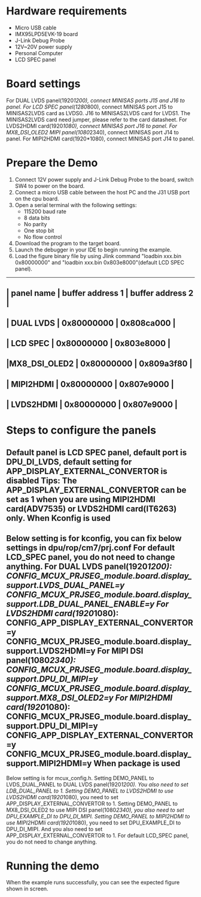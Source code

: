 Hardware requirements
=====================
- Micro USB cable
- IMX95LPD5EVK-19 board
- J-Link Debug Probe
- 12V~20V power supply
- Personal Computer
- LCD SPEC panel

Board settings
==============
For DUAL LVDS panel(1920*1200), connect MINISAS ports J15 and J16 to panel.
For LCD SPEC panel(1280*800), connect MINISAS port J15 to MINISAS2LVDS card as LVDS0. J16 to MINISAS2LVDS card for LVDS1.
The MINISAS2LVDS card need jumper, please refer to the card datasheet.
For LVDS2HDMI card(1920*1080), connect MINISAS port J16 to panel.
For MX8_DSI_OLED2 MIPI panel(1080*2340), connect MINISAS port J14 to panel.
For MIPI2HDMI card(1920*1080), connect MINISAS port J14 to panel.

Prepare the Demo
================
1.  Connect 12V power supply and J-Link Debug Probe to the board, switch SW4 to power on the board.
2.  Connect a micro USB cable between the host PC and the J31 USB port on the cpu board.
3.  Open a serial terminal with the following settings:
    - 115200 baud rate
    - 8 data bits
    - No parity
    - One stop bit
    - No flow control
4.  Download the program to the target board.
5.  Launch the debugger in your IDE to begin running the example.
6.  Load the figure binary file by using Jlink command "loadbin xxx.bin 0x80000000" and "loadbin xxx.bin 0x803e8000"(default LCD SPEC panel).

   ------------------------------------------------------------
   | panel name   | buffer address 1 |   buffer address 2     |
   ------------------------------------------------------------
   | DUAL LVDS    |   0x80000000     |       0x808ca000       |
   ------------------------------------------------------------
   | LCD SPEC     |   0x80000000     |       0x803e8000       |
   ------------------------------------------------------------
   |MX8_DSI_OLED2 |   0x80000000     |       0x809a3f80       |
   ------------------------------------------------------------
   | MIPI2HDMI    |   0x80000000     |       0x807e9000       |
   ------------------------------------------------------------
   | LVDS2HDMI    |   0x80000000     |       0x807e9000       |
   ------------------------------------------------------------

Steps to configure the panels
===============
Default panel is LCD SPEC panel, default port is DPU_DI_LVDS, default setting for APP_DISPLAY_EXTERNAL_CONVERTOR is disabled
Tips: The APP_DISPLAY_EXTERNAL_CONVERTOR can be set as 1 when you are using MIPI2HDMI card(ADV7535) or LVDS2HDMI card(IT6263) only.
When Kconfig is used
----------------
Below setting is for kconfig, you can fix below settings in dpu/rop/cm7/prj.conf
For default LCD_SPEC panel, you do not need to change anything.
For DUAL LVDS panel(1920*1200):
CONFIG_MCUX_PRJSEG_module.board.display_support.LVDS_DUAL_PANEL=y
CONFIG_MCUX_PRJSEG_module.board.display_support.LDB_DUAL_PANEL_ENABLE=y
For LVDS2HDMI card(1920*1080):
CONFIG_APP_DISPLAY_EXTERNAL_CONVERTOR=y
CONFIG_MCUX_PRJSEG_module.board.display_support.LVDS2HDMI=y
For MIPI DSI panel(1080*2340):
CONFIG_MCUX_PRJSEG_module.board.display_support.DPU_DI_MIPI=y
CONFIG_MCUX_PRJSEG_module.board.display_support.MX8_DSI_OLED2=y
For MIPI2HDMI card(1920*1080):
CONFIG_MCUX_PRJSEG_module.board.display_support.DPU_DI_MIPI=y
CONFIG_APP_DISPLAY_EXTERNAL_CONVERTOR=y
CONFIG_MCUX_PRJSEG_module.board.display_support.MIPI2HDMI=y
When package is used
----------------
Below setting is for mcux_config.h.
Setting DEMO_PANEL to LVDS_DUAL_PANEL to DUAL LVDS panel(1920*1200). You also need to set LDB_DUAL_PANEL to 1.
Setting DEMO_PANEL to LVDS2HDMI to use LVDS2HDMI card(1920*1080), you need to set APP_DISPLAY_EXTERNAL_CONVERTOR to 1.
Setting DEMO_PANEL to MX8_DSI_OLED2 to use MIPI DSI panel(1080*2340), you also need to set DPU_EXAMPLE_DI to DPU_DI_MIPI.
Setting DEMO_PANEL to MIPI2HDMI to use MIPI2HDMIi card(1920*1080), you need to set DPU_EXAMPLE_DI to DPU_DI_MIPI.
And you also need to set APP_DISPLAY_EXTERNAL_CONVERTOR to 1.
For default LCD_SPEC panel, you do not need to change anything.

Running the demo
================
When the example runs successfully, you can see the expected figure shown in screen.
